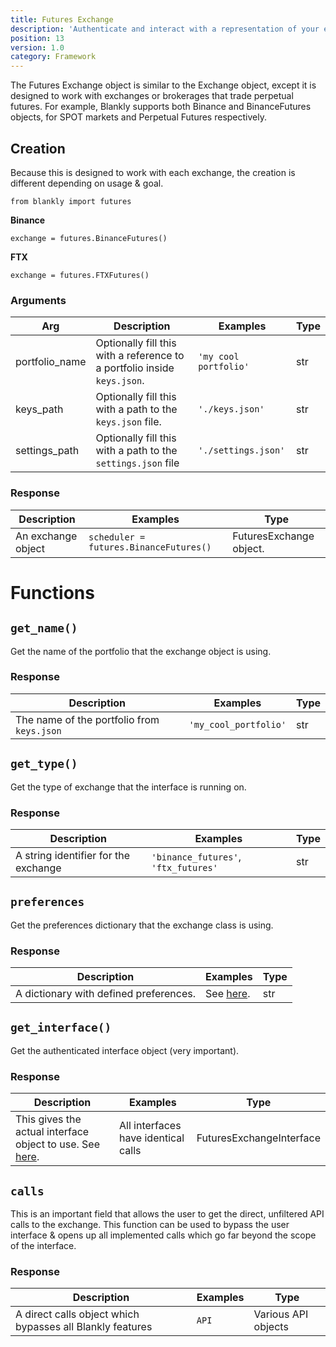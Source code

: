 ```yaml
---
title: Futures Exchange
description: 'Authenticate and interact with a representation of your exchange.'
position: 13
version: 1.0
category: Framework
---
```


The Futures Exchange object is similar to the Exchange object, except it is designed to work with exchanges or brokerages
that trade perpetual futures. For example, Blankly supports both Binance and BinanceFutures objects, for SPOT markets and
Perpetual Futures respectively.

## Creation

Because this is designed to work with each exchange, the creation is different depending on usage & goal.

`from blankly import futures`

**Binance**

`exchange = futures.BinanceFutures()`

**FTX**

`exchange = futures.FTXFutures()`

### Arguments

| Arg            | Description                                                  | Examples              | Type |
| -------------- | ------------------------------------------------------------ | --------------------- | ---- |
| portfolio_name | Optionally fill this with a reference to a portfolio inside `keys.json`. | `'my cool portfolio'` | str  |
| keys_path      | Optionally fill this with a path to the `keys.json` file.    | `'./keys.json'`       | str  |
| settings_path  | Optionally fill this with a path to the `settings.json` file | `'./settings.json'`   | str  |

### Response

| Description        | Examples                               | Type                    |
| ------------------ |----------------------------------------|-------------------------|
| An exchange object | `scheduler = futures.BinanceFutures()` | FuturesExchange object. |

# Functions

## `get_name()`

Get the name of the portfolio that the exchange object is using.

### Response

| Description                                | Examples              | Type |
| ------------------------------------------ | --------------------- | ---- |
| The name of the portfolio from `keys.json` | `'my_cool_portfolio'` | str  |

## `get_type()`

Get the type of exchange that the interface is running on.

### Response

| Description                          | Examples                             | Type |
| ------------------------------------ |--------------------------------------| ---- |
| A string identifier for the exchange | `'binance_futures'`, `'ftx_futures'` | str  |

## `preferences`

Get the preferences dictionary that the exchange class is using.

### Response

| Description                            | Examples                            | Type |
|----------------------------------------|-------------------------------------| ---- |
| A dictionary with defined preferences. | See [here](/config/settings.json).  | str  |

## `get_interface()`

Get the authenticated interface object (very important).

### Response

| Description                                                                                  | Examples                            | Type                     |
|----------------------------------------------------------------------------------------------| ----------------------------------- |--------------------------|
| This gives the actual interface object to use. See [here](/core/futures_exchange_interface). | All interfaces have identical calls | FuturesExchangeInterface |

## `calls`

This is an important field that allows the user to get the direct, unfiltered API calls to the exchange. 
This function can be used to bypass the user interface & opens up all implemented calls which go far beyond the scope of the interface.

### Response

| Description                                               | Examples | Type                |
| --------------------------------------------------------- | -------- | ------------------- |
| A direct calls object which bypasses all Blankly features | `API`    | Various API objects |